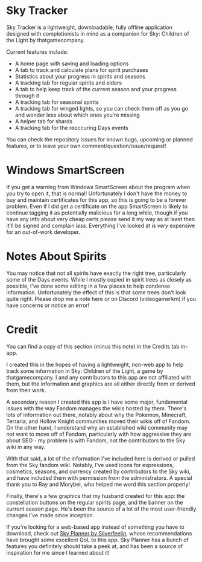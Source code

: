 # Sky Tracker

Sky Tracker is a lightweight, downloadable, fully offline application designed with completionists in mind as a companion for Sky: Children of the Light by thatgamecompany.

Current features include:
 - A home page with saving and loading options
 - A tab to track and calculate plans for spirit purchases
 - Statistics about your progress in spirits and seasons
 - A tracking tab for regular spirits and elders
 - A tab to help keep track of the current season and your progress through it
 - A tracking tab for seasonal spirits
 - A tracking tab for winged lights, so you can check them off as you go and wonder less about which ones you're missing
 - A helper tab for shards
 - A tracking tab for the reoccuring Days events

You can check the repository issues for known bugs, upcoming or planned features, or to leave your own comment/question/issue/request!

# Windows SmartScreen

If you get a warning from Windows SmartScreen about the program when you try to open it, that is normal! Unfortunately I don't have the money to buy and maintain certificates for this app, so this is going to be a forever problem. Even if I did get a certificate on the app SmartScreen is likely to continue tagging it as potentially malicious for a long while, though if you have any info about very cheap certs please send it my way as at least then it'll be signed and complain *less*. Everything I've looked at is *very* expensive for an out-of-work developer.

# Notes About Spirits

You may notice that not all spirits have exactly the right tree, particularly some of the Days events. While I mostly copied in spirit trees as closely as possible, I've done some editing in a few places to help condense information. Unfortunately the effect of this is that some trees don't look quite right. Please drop me a note here or on Discord (videogamerkm) if you have concerns or notice an error!

# Credit

You can find a copy of this section (minus this note) in the Credits tab in-app.

I created this in the hopes of having a lightweight, non-web app to help track some information in Sky: Children of the Light, a game by thatgamecompany. I and any contributors to this app are not affiliated with them, but the information and graphics are all either directly from or derived from their work.

A secondary reason I created this app is I have some major, fundamental issues with the way Fandom manages the wikis hosted by them. There's lots of information out there, notably about why the Pokemon, Minecraft, Terraria, and Hollow Knight communities moved their wikis off of Fandom. On the other hand, I understand why an established wiki community may not want to move off of Fandom, particularly with how aggressive they are about SEO - my problem is with Fandom, not the contributors to the Sky wiki in any way.

With that said, a lot of the information I've included here is derived or pulled from the Sky fandom wiki. Notably, I've used icons for expressions, cosmetics, seasons, and currency created by contributors to the Sky wiki, and have included them with permission from the administrators. A special thank you to Ray and Morybel, who helped me word this section properly!

Finally, there's a few graphics that my husband created for this app: the constellation buttons on the regular spirits page, and the banner on the current season page. He's been the source of a lot of the most user-friendly changes I've made since inception.

If you're looking for a web-based app instead of something you have to download, check out [Sky Planner by Silverfeelin](https://sky-planner.pages.dev/), whose recommendations have brought some excellent QoL to this app. Sky Planner has a bunch of features you definitely should take a peek at, and has been a source of inspiration for me since I learned about it!
